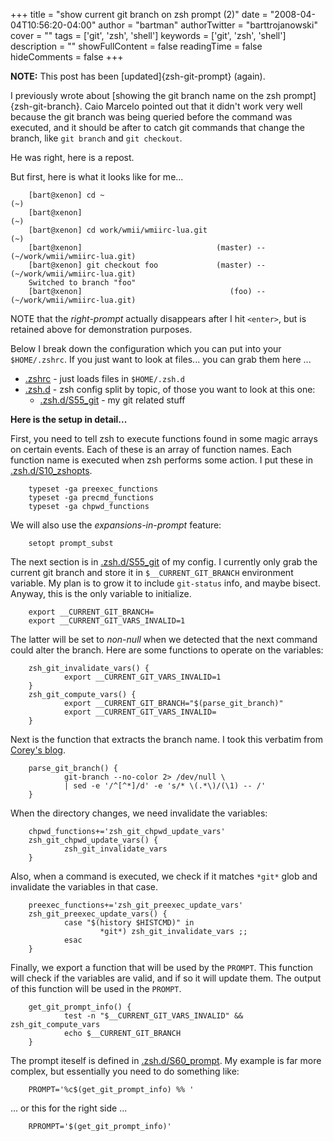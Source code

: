 +++
title = "show current git branch on zsh prompt (2)"
date = "2008-04-04T10:56:20-04:00"
author = "bartman"
authorTwitter = "barttrojanowski"
cover = ""
tags = ['git', 'zsh', 'shell']
keywords = ['git', 'zsh', 'shell']
description = ""
showFullContent = false
readingTime = false
hideComments = false
+++

**NOTE:** This post has been [updated]{zsh-git-prompt} (again).

I previously wrote about [showing the git branch name on the  zsh prompt]{zsh-git-branch}.  Caio Marcelo pointed out that
it didn't work very well because the git branch was being queried before the command was executed, and it should
be after to catch git commands that change the branch, like `git branch` and `git checkout`.

He was right, here is a repost.

<!--more-->

But first, here is what it looks like for me...

        [bart@xenon] cd ~                                                              (~)
        [bart@xenon]                                                                   (~)
        [bart@xenon] cd work/wmii/wmiirc-lua.git                                       (~)
        [bart@xenon]                              (master) -- (~/work/wmii/wmiirc-lua.git)
        [bart@xenon] git checkout foo             (master) -- (~/work/wmii/wmiirc-lua.git)
        Switched to branch "foo"
        [bart@xenon]                                 (foo) -- (~/work/wmii/wmiirc-lua.git)

NOTE that the *right-prompt* actually disappears after I hit `<enter>`, but is retained above for demonstration purposes.

Below I break down the configuration which you can put into your `$HOME/.zshrc`.  If you just want to look at files... 
you can grab them here ...

 - [.zshrc](/~bart/conf/zshrc) - just loads files in `$HOME/.zsh.d`
 - [.zsh.d](/~bart/conf/zsh.d) - zsh config split by topic, of those you want to look at this one:
   - [.zsh.d/S55_git](/~bart/conf/zsh/rc/S55_git) - my git related stuff

**Here is the setup in detail...**

First, you need to tell zsh to execute functions found in some magic arrays on certain 
events.  Each of these is an array of function names.  Each function name is executed 
when zsh performs some action.  I put these in [.zsh.d/S10_zshopts](/~bart/conf/zsh/rc/S10_zshopts).

        typeset -ga preexec_functions
        typeset -ga precmd_functions
        typeset -ga chpwd_functions

We will also use the *expansions-in-prompt* feature:

        setopt prompt_subst

The next section is in [.zsh.d/S55_git](/~bart/conf/zsh/rc/S55_git) of my config.  I currently only grab the current
git branch and store it in `$__CURRENT_GIT_BRANCH` environment variable.  My plan is to grow it to include `git-status`
info, and maybe bisect.  Anyway, this is the only variable to initialize.

        export __CURRENT_GIT_BRANCH=
        export __CURRENT_GIT_VARS_INVALID=1

The latter will be set to *non-null* when we detected that the next command could alter the branch.
Here are some functions to operate on the variables:

        zsh_git_invalidate_vars() {
                export __CURRENT_GIT_VARS_INVALID=1
        }
        zsh_git_compute_vars() {
                export __CURRENT_GIT_BRANCH="$(parse_git_branch)"
                export __CURRENT_GIT_VARS_INVALID=
        }

Next is the function that extracts the branch name.  I took this verbatim from [Corey's blog](http://acts.as.streeteasy.com/archives/2007/12/19/git_in_your_prompt/).

        parse_git_branch() {
                git-branch --no-color 2> /dev/null \
                | sed -e '/^[^*]/d' -e 's/* \(.*\)/(\1) -- /'
        }

When the directory changes, we need invalidate the variables:

        chpwd_functions+='zsh_git_chpwd_update_vars'
        zsh_git_chpwd_update_vars() {
                zsh_git_invalidate_vars
        }

Also, when a command is executed, we check if it matches `*git*` glob and invalidate the variables in that case.

        preexec_functions+='zsh_git_preexec_update_vars'
        zsh_git_preexec_update_vars() {
                case "$(history $HISTCMD)" in 
                        *git*) zsh_git_invalidate_vars ;;
                esac
        }

Finally, we export a function that will be used by the `PROMPT`.  This function
will check if the variables are valid, and if so it will update them.  The output of this function
will be used in the `PROMPT`.

        get_git_prompt_info() {
                test -n "$__CURRENT_GIT_VARS_INVALID" && zsh_git_compute_vars
                echo $__CURRENT_GIT_BRANCH
        }

The prompt iteself is defined in [.zsh.d/S60_prompt](/~bart/conf/zsh/rc/S60_prompt).
My example is far more complex, but essentially you need to do something like:

        PROMPT='%c$(get_git_prompt_info) %% '

... or this for the right side ...

        RPROMPT='$(get_git_prompt_info)'

